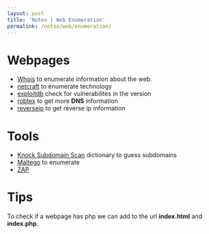 ```yaml
---
layout: post
title: 'Notes | Web Enumeration'
permalink: /notes/web/enumeration/
---
```


# Webpages
- [Whois](https://whois.domaintools.com/) to enumerate information about the web.
- [netcraft](https://sitereport.netcraft.com/) to enumerate technology
- [exploitdb](https://www.exploit-db.com/) check for vulnerabilites in the version
- [robtex](https://www.robtex.com/) to get more **DNS** information
- [reverseip](https://viewdns.info/reverseip/) to get reverse ip information

# Tools
- [Knock Subdomain Scan](https://github.com/guelfoweb/knock) dictionary to guess subdomains
- [Maltego](https://www.maltego.com/) to enumerate
- [ZAP](https://www.zaproxy.org/)

# Tips

To check if a webpage has php we can add to the url **index.html** and **index.php**.
